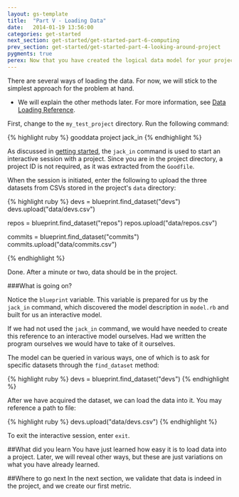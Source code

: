 ```yaml
---
layout: gs-template
title:  "Part V - Loading Data"
date:   2014-01-19 13:56:00
categories: get-started
next_section: get-started/get-started-part-6-computing
prev_section: get-started/get-started-part-4-looking-around-project
pygments: true
perex: Now that you have created the logical data model for your project, you can now populate it with data from the sample Ruby project.
---
```


There are several ways of loading the data. For now, we will stick to the simplest approach for the problem at hand.

* We will explain the other methods later. For more information, see [Data Loading Reference](/recipe/ref-loading-data).

First, change to the `my_test_project` directory. Run the following command:

{% highlight ruby %}
gooddata project jack_in
{% endhighlight %}

As discussed in [getting started](/getting-started), the `jack_in` command is used to start an interactive session with a project. Since you are in the project directory, a project ID is not required, as it was extracted from the `Goodfile`.

When the session is initiated, enter the following to upload the three datasets from CSVs stored in the project's `data` directory:

{% highlight ruby %}
devs = blueprint.find_dataset("devs")
devs.upload("data/devs.csv")

repos = blueprint.find_dataset("repos")
repos.upload("data/repos.csv")

commits = blueprint.find_dataset("commits")
commits.upload("data/commits.csv")

{% endhighlight %}

Done. After a minute or two, data should be in the project.

###What is going on?

Notice the `blueprint` variable. This variable is prepared for us by the `jack_in` command, which discovered the model description in `model.rb` and built for us an interactive model.

If we had not used the `jack_in` command, we would have needed to create this reference to an interactive model ourselves. Had we written the program ourselves we would have to take of it ourselves.

The model can be queried in various ways, one of which is to ask for specific datasets through the `find_dataset` method:

{% highlight ruby %}
devs = blueprint.find_dataset("devs")
{% endhighlight %}

After we have acquired the dataset, we can load the data into it. You may reference a path to file:

{% highlight ruby %}
devs.upload("data/devs.csv")
{% endhighlight %}

To exit the interactive session, enter `exit`.

##What did you learn
You have just learned how easy it is to load data into a project. Later, we will reveal other ways, but these are just variations on what you have already learned.

##Where to go next
In the next section, we validate that data is indeed in the project, and we create our first metric.
